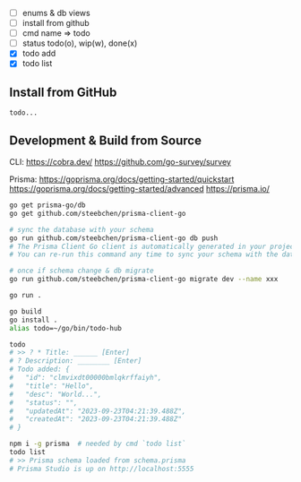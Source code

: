 - [ ] enums & db views
- [ ] install from github
- [ ] cmd name => todo
- [ ] status todo(o), wip(w), done(x)
- [x] todo add
- [x] todo list

## Install from GitHub

```
todo...
```

## Development & Build from Source

CLI:
<https://cobra.dev/>
<https://github.com/go-survey/survey>

Prisma:
<https://goprisma.org/docs/getting-started/quickstart>
<https://goprisma.org/docs/getting-started/advanced>
<https://prisma.io/>

```sh
go get prisma-go/db
go get github.com/steebchen/prisma-client-go

# sync the database with your schema
go run github.com/steebchen/prisma-client-go db push
# The Prisma Client Go client is automatically generated in your project.
# You can re-run this command any time to sync your schema with the database.

# once if schema change & db migrate
go run github.com/steebchen/prisma-client-go migrate dev --name xxx

go run .

go build
go install .
alias todo=~/go/bin/todo-hub

todo
# >> ? * Title: ______ [Enter]
# ? Description: ________ [Enter]
# Todo added: {
#   "id": "clmvixdt00000bmlqkrffaiyh",
#   "title": "Hello",
#   "desc": "World...",
#   "status": "",
#   "updatedAt": "2023-09-23T04:21:39.488Z",
#   "createdAt": "2023-09-23T04:21:39.488Z"
# }

npm i -g prisma  # needed by cmd `todo list`
todo list
# >> Prisma schema loaded from schema.prisma
# Prisma Studio is up on http://localhost:5555
```

